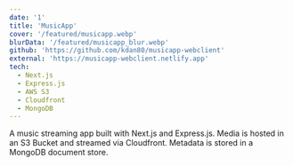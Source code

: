 ```yaml
---
date: '1'
title: 'MusicApp'
cover: '/featured/musicapp.webp'
blurData: '/featured/musicapp_blur.webp'
github: 'https://github.com/kdan80/musicapp-webclient'
external: 'https://musicapp-webclient.netlify.app'
tech:
  - Next.js
  - Express.js
  - AWS S3
  - Cloudfront
  - MongoDB
---
```


A music streaming app built with Next.js and Express.js. Media is hosted in an S3 Bucket and streamed via Cloudfront. Metadata is stored in a MongoDB document store.

